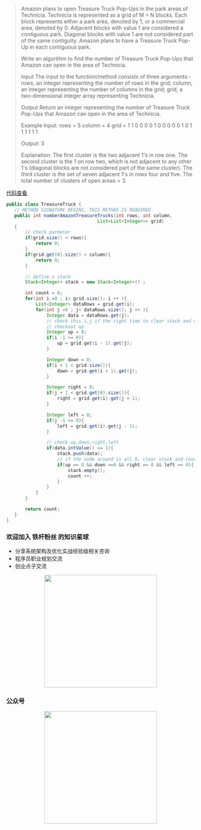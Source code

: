 > Amazon plans to open Treasure Truck Pop-Ups in the park areas of Technicia.
> Technicia is represented as a grid of M > N blocks.
> Each block represents either a park area, denoted by 1,
>  or a commercial area, denoted by 0.
>  Adjacent blocks with value 1 are considered a contiguous park.
>  Diagonal blocks with value 1 are not considered part of the same contiguity.
>  Amazon plans to have a Treasure Truck Pop-Up in each contiguous park.
> 
>  Write an algorithm to find the number of Treasure Truck Pop-Ups that Amazon can open in the area of Technicia.
> 
>  Input
>  The input to the function/method consists of three arguments:-
>  rows, an integer representing the number of rows in the grid;
>  column, an integer representing the number of columns in the grid;
>  grid, a two-dimensional integer array representing Technicia.
> 
>  Output
>  Return an integer representing the number of Treasure Truck Pop-Ups that Amazon can open in the area of Technicia.
> 
>  Example
>  Input:
>  rows = 5
>  column = 4
>  grid =
>  1 1 0 0
>  0 0 1 0
>  0 0 0 0
>  1 0 1 1
>  1 1 1 1
> 
>  Output:
>  3
> 
>  Explanation:
>  The first cluster is the two adjacent 1's in row one.
>  The second cluster is the 1 on row two, which is not adjacent to any other 1's (diagonal blocks are not considered part of the same cluster).
>  The third cluster is the set of seven adjacent 1's in rows four and five.
>  The total number of clusters of open areas = 3.
> 

[代码查看](https://github.com/changsong/jsong/blob/master/src/main/java/com/jsong/interview/amazon/TreasureTruck.java)

 ```java
 public class TreasureTruck {
    // METHOD SIGNATURE BEGINS, THIS METHOD IS REQUIRED
    public int numberAmazonTreasureTrucks(int rows, int column,
                                   List<List<Integer>> grid)
    {
        // check parmeter
        if(grid.size() < rows){
            return 0;
        }
        if(grid.get(0).size() < column){
            return 0;
        }

        // define a stack
        Stack<Integer> stack = new Stack<Integer>() ;

        int count = 0;
        for(int i =0 ; i< grid.size(); i ++ ){
            List<Integer> dataRows = grid.get(i);
            for(int j =0 ; j< dataRows.size(); j ++ ){
                Integer data = dataRows.get(j);
                // check this i,j if the right time to clear stack and count + 1
                // checkout up
                Integer up = 0;
                if(i -1 >= 0){
                    up = grid.get(i - 1).get(j);
                }

                Integer down = 0;
                if(i + 1 < grid.size()){
                    down = grid.get(i + 1).get(j);
                }

                Integer right = 0;
                if(j + 1 < grid.get(0).size()){
                    right = grid.get(i).get(j + 1);
                }

                Integer left = 0;
                if(j -1 >= 0){
                    left = grid.get(i).get(j - 1);
                }

                // check up,down,right,left
                if(data.intValue() == 1){
                    stack.push(data);
                    // if the node around is all 0, clear stack and count ++
                    if(up == 0 && down ==0 && right == 0 && left == 0){
                        stack.empty();
                        count ++;
                    }
                }
            }
        }

        return count;
    }
}
```

### 欢迎加入 铁杆粉丝 的知识星球
- 分享系统架构及优化实战经验级相关咨询
- 程序员职业规划交流
- 创业点子交流
<div align="center">  
    <img src="https://jsong-data.oss-cn-hangzhou.aliyuncs.com/image/knowlege_logo.jpg" width="300"/> 
</div>

### 公众号
<div align="center">  
    <img src="https://jsong-data.oss-cn-hangzhou.aliyuncs.com/image/json_logo.jpg" width="300"/> 
</div>
<br/>